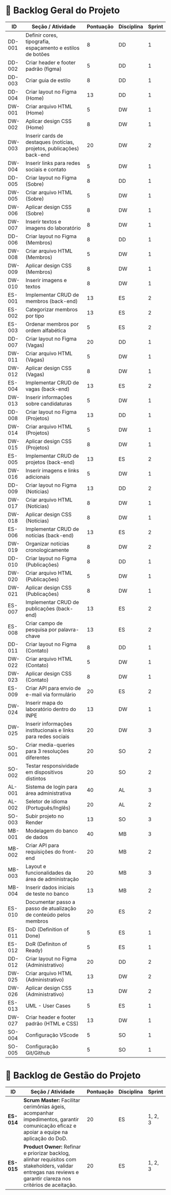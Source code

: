 # 📌 Backlog Geral do Projeto

| ID      | Seção / Atividade | Pontuação | Disciplina | Sprint |
|---------|-------------------|-----------|------------|--------|
| DD-001  | Definir cores, tipografia, espaçamento e estilos de botões | 8  | DD | 1 |
| DD-002  | Criar header e footer padrão (figma) | 5  | DD | 1 |
| DD-003  | Criar guia de estilo | 8  | DD | 1 |
| DD-004  | Criar layout no Figma (Home) | 13 | DD | 1 |
| DW-001  | Criar arquivo HTML (Home) | 5  | DW | 1 |
| DW-002  | Aplicar design CSS (Home) | 8  | DW | 1 |
| DW-003  | Inserir cards de destaques (notícias, projetos, publicações) back-end | 20 | DW | 2 |
| DW-004  | Inserir links para redes sociais e contato | 5  | DW | 1 |
| DD-005  | Criar layout no Figma (Sobre) | 8  | DD | 1 |
| DW-005  | Criar arquivo HTML (Sobre) | 5  | DW | 1 |
| DW-006  | Aplicar design CSS (Sobre) | 8  | DW | 1 |
| DW-007  | Inserir textos e imagens do laboratório | 8  | DW | 1 |
| DD-006  | Criar layout no Figma (Membros) | 8  | DD | 1 |
| DW-008  | Criar arquivo HTML (Membros) | 5  | DW | 1 |
| DW-009  | Aplicar design CSS (Membros) | 8  | DW | 1 |
| DW-010  | Inserir imagens e textos | 8  | DW | 1 |
| ES-001  | Implementar CRUD de membros (back-end) | 13 | ES | 2 |
| ES-002  | Categorizar membros por tipo | 13 | ES | 2 |
| ES-003  | Ordenar membros por ordem alfabética | 5  | ES | 2 |
| DD-007  | Criar layout no Figma (Vagas) | 20 | DD | 1 |
| DW-011  | Criar arquivo HTML (Vagas) | 5  | DW | 1 |
| DW-012  | Aplicar design CSS (Vagas) | 8  | DW | 1 |
| ES-004  | Implementar CRUD de vagas (back-end) | 13 | ES | 2 |
| DW-013  | Inserir informações sobre candidaturas | 5  | DW | 1 |
| DD-008  | Criar layout no Figma (Projetos) | 13 | DD | 1 |
| DW-014  | Criar arquivo HTML (Projetos) | 5  | DW | 1 |
| DW-015  | Aplicar design CSS (Projetos) | 8  | DW | 1 |
| ES-005  | Implementar CRUD de projetos (back-end) | 13 | ES | 2 |
| DW-016  | Inserir imagens e links adicionais | 5  | DW | 1 |
| DD-009  | Criar layout no Figma (Notícias) | 13 | DD | 2 |
| DW-017  | Criar arquivo HTML (Notícias) | 8  | DW | 1 |
| DW-018  | Aplicar design CSS (Notícias) | 8  | DW | 1 |
| ES-006  | Implementar CRUD de notícias (back-end) | 13 | ES | 2 |
| DW-019  | Organizar notícias cronologicamente | 8  | DW | 2 |
| DD-010  | Criar layout no Figma (Publicações) | 8  | DD | 1 |
| DW-020  | Criar arquivo HTML (Publicações) | 5  | DW | 1 |
| DW-021  | Aplicar design CSS (Publicações) | 8  | DW | 1 |
| ES-007  | Implementar CRUD de publicações (back-end) | 13 | ES | 2 |
| ES-008  | Criar campo de pesquisa por palavra-chave | 13 | ES | 2 |
| DD-011  | Criar layout no Figma (Contato) | 8  | DD | 1 |
| DW-022  | Criar arquivo HTML (Contato) | 5  | DW | 1 |
| DW-023  | Aplicar design CSS (Contato) | 8  | DW | 1 |
| ES-009  | Criar API para envio de e-mail via formulário | 20 | ES | 2 |
| DW-024  | Inserir mapa do laboratório dentro do INPE | 13 | DW | 1 |
| DW-025  | Inserir informações institucionais e links para redes sociais | 20 | DW | 3 |
| SO-001  | Criar media-queries para 3 resoluções diferentes | 20 | SO | 2 |
| SO-002  | Testar responsividade em dispositivos distintos | 20 | SO | 2 |
| AL-001  | Sistema de login para área administrativa | 40 | AL | 3 |
| AL-002  | Seletor de idioma (Português/Inglês) | 20 | AL | 2 |
| SO-003  | Subir projeto no Render | 13 | SO | 3 |
| MB-001  | Modelagem do banco de dados | 40 | MB | 3 |
| MB-002  | Criar API para requisições do front-end | 20 | MB | 2 |
| MB-003  | Layout e funcionalidades da área de administração | 20 | MB | 3 |
| MB-004  | Inserir dados iniciais de teste no banco | 13 | MB | 2 |
| ES-010  | Documentar passo a passo de atualização de conteúdo pelos membros | 20 | ES | 2 |
| ES-011  | DoD (Definition of Done) | 5  | ES | 1 |
| ES-012  | DoR (Definiton of Ready) | 5  | ES | 1 |
| DD-012  | Criar layout no Figma (Administrativo) | 20 | DD | 2 |
| DW-025  | Criar arquivo HTML (Administrativo) | 13 | DW | 2 |
| DW-026  | Aplicar design CSS (Administrativo) | 13 | DW | 2 |
| ES-013  | UML - User Cases | 5  | ES | 1 |
| DW-027  | Criar header e footer padrão (HTML e CSS) | 13 | DW | 1 |
| SO-004  | Configuração VScode | 5 | SO | 1 |
| SO-005  | Configuração Git/Github | 5 | SO | 1 |


# 📌 Backlog de Gestão do Projeto

| ID      | Seção / Atividade | Pontuação | Disciplina | Sprint |
|---------|-------------------|-----------|------------|--------|
| **ES-014** | **Scrum Master:** Facilitar cerimônias ágeis, acompanhar impedimentos, garantir comunicação eficaz e apoiar a equipe na aplicação do DoD. | 20 | ES | 1, 2, 3 |
| **ES-015** | **Product Owner:** Refinar e priorizar backlog, alinhar requisitos com stakeholders, validar entregas nas reviews e garantir clareza nos critérios de aceitação. | 20 | ES | 1, 2, 3 |
